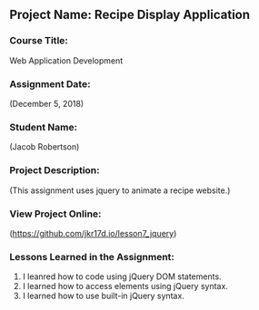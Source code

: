 ## Project Name:  Recipe Display Application

### Course Title:
Web Application Development

### Assignment Date:  
(December 5, 2018)

### Student Name:  
(Jacob Robertson)

### Project Description:
(This assignment uses jquery to animate a recipe website.)

### View Project Online:
(https://github.com/jkr17d.io/lesson7_jquery)

### Lessons Learned in the Assignment:
1. I leanred how to code using jQuery DOM statements.
2. I learned how to access elements using jQuery syntax.
3. I learned how to use built-in jQuery syntax.


